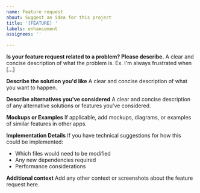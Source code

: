 ```yaml
---
name: Feature request
about: Suggest an idea for this project
title: '[FEATURE] '
labels: enhancement
assignees: ''

---
```


**Is your feature request related to a problem? Please describe.**
A clear and concise description of what the problem is. Ex. I'm always frustrated when [...]

**Describe the solution you'd like**
A clear and concise description of what you want to happen.

**Describe alternatives you've considered**
A clear and concise description of any alternative solutions or features you've considered.

**Mockups or Examples**
If applicable, add mockups, diagrams, or examples of similar features in other apps.

**Implementation Details**
If you have technical suggestions for how this could be implemented:
- Which files would need to be modified
- Any new dependencies required
- Performance considerations

**Additional context**
Add any other context or screenshots about the feature request here.